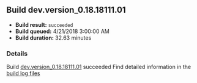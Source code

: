 ## Build dev.version_0.18.18111.01
- **Build result:** `succeeded`
- **Build queued:** 4/21/2018 3:00:00 AM
- **Build duration:** 32.63 minutes
### Details
Build [dev.version_0.18.18111.01](https://winappstudio.visualstudio.com/web/build.aspx?pcguid=a4ef43be-68ce-4195-a619-079b4d9834c2&builduri=vstfs%3a%2f%2f%2fBuild%2fBuild%2f25544) succeeded
Find detailed information in the [build log files](https://uwpctdiags.blob.core.windows.net/buildlogs/dev.version_0.18.18111.01_logs.zip)
